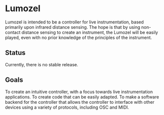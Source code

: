 Lumozel
=======

Lumozel is intended to be a controller for live instrumentation, based primarily upon infrared distance sensing. The hope is that by using non-contact distance sensing to create an instrument, the Lumozel will be easily played, even with no prior knowledge of the principles of the instrument. 

Status
------

Currently, there is no stable release.

Goals
-----

To create an intuitive controller, with a focus towards live instrumentation applications.
To create code that can be easily adapted.
To make a software backend for the controller that allows the controller to interface with other devices using a variety of protocols, including OSC and MIDI.
